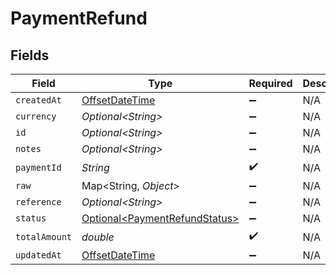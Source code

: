 # PaymentRefund


## Fields

| Field                                                                                     | Type                                                                                      | Required                                                                                  | Description                                                                               |
| ----------------------------------------------------------------------------------------- | ----------------------------------------------------------------------------------------- | ----------------------------------------------------------------------------------------- | ----------------------------------------------------------------------------------------- |
| `createdAt`                                                                               | [OffsetDateTime](https://docs.oracle.com/javase/8/docs/api/java/time/OffsetDateTime.html) | :heavy_minus_sign:                                                                        | N/A                                                                                       |
| `currency`                                                                                | *Optional\<String>*                                                                       | :heavy_minus_sign:                                                                        | N/A                                                                                       |
| `id`                                                                                      | *Optional\<String>*                                                                       | :heavy_minus_sign:                                                                        | N/A                                                                                       |
| `notes`                                                                                   | *Optional\<String>*                                                                       | :heavy_minus_sign:                                                                        | N/A                                                                                       |
| `paymentId`                                                                               | *String*                                                                                  | :heavy_check_mark:                                                                        | N/A                                                                                       |
| `raw`                                                                                     | Map\<String, *Object*>                                                                    | :heavy_minus_sign:                                                                        | N/A                                                                                       |
| `reference`                                                                               | *Optional\<String>*                                                                       | :heavy_minus_sign:                                                                        | N/A                                                                                       |
| `status`                                                                                  | [Optional\<PaymentRefundStatus>](../../models/shared/PaymentRefundStatus.md)              | :heavy_minus_sign:                                                                        | N/A                                                                                       |
| `totalAmount`                                                                             | *double*                                                                                  | :heavy_check_mark:                                                                        | N/A                                                                                       |
| `updatedAt`                                                                               | [OffsetDateTime](https://docs.oracle.com/javase/8/docs/api/java/time/OffsetDateTime.html) | :heavy_minus_sign:                                                                        | N/A                                                                                       |